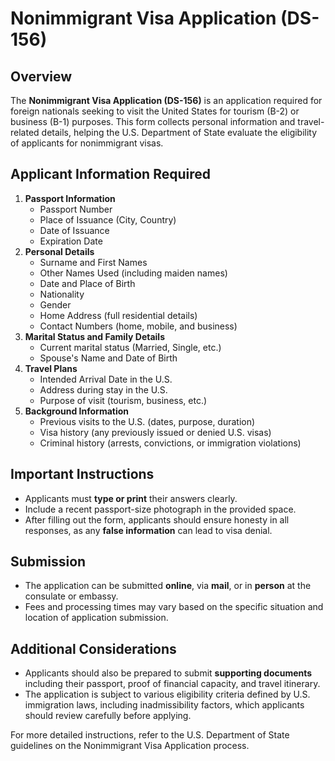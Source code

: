# Nonimmigrant Visa Application (DS-156)

## Overview
The **Nonimmigrant Visa Application (DS-156)** is an application required for foreign nationals seeking to visit the United States for tourism (B-2) or business (B-1) purposes. This form collects personal information and travel-related details, helping the U.S. Department of State evaluate the eligibility of applicants for nonimmigrant visas.

## Applicant Information Required
1. **Passport Information**
   - Passport Number
   - Place of Issuance (City, Country)
   - Date of Issuance
   - Expiration Date
2. **Personal Details**
   - Surname and First Names
   - Other Names Used (including maiden names)
   - Date and Place of Birth
   - Nationality
   - Gender
   - Home Address (full residential details)
   - Contact Numbers (home, mobile, and business)
3. **Marital Status and Family Details**
   - Current marital status (Married, Single, etc.)
   - Spouse's Name and Date of Birth
4. **Travel Plans**
   - Intended Arrival Date in the U.S.
   - Address during stay in the U.S.
   - Purpose of visit (tourism, business, etc.)
5. **Background Information**
   - Previous visits to the U.S. (dates, purpose, duration)
   - Visa history (any previously issued or denied U.S. visas)
   - Criminal history (arrests, convictions, or immigration violations)

## Important Instructions
- Applicants must **type or print** their answers clearly.
- Include a recent passport-size photograph in the provided space.
- After filling out the form, applicants should ensure honesty in all responses, as any **false information** can lead to visa denial.

## Submission
- The application can be submitted **online**, via **mail**, or in **person** at the consulate or embassy.
- Fees and processing times may vary based on the specific situation and location of application submission.

## Additional Considerations
- Applicants should also be prepared to submit **supporting documents** including their passport, proof of financial capacity, and travel itinerary.
- The application is subject to various eligibility criteria defined by U.S. immigration laws, including inadmissibility factors, which applicants should review carefully before applying.

For more detailed instructions, refer to the U.S. Department of State guidelines on the Nonimmigrant Visa Application process.